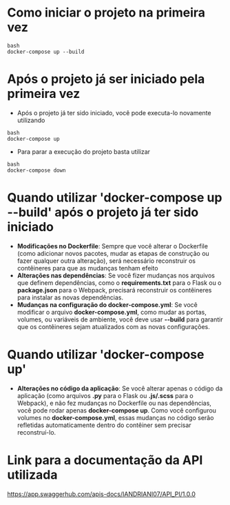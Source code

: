 # Como iniciar o projeto na primeira vez
```
bash
docker-compose up --build
```

# Após o projeto já ser iniciado pela primeira vez

* Após o projeto já ter sido iniciado, você pode executa-lo novamente utilizando
```
bash
docker-compose up
```
* Para parar a execução do projeto basta utilizar
```
bash
docker-compose down
```

# Quando utilizar 'docker-compose up --build' após o projeto já ter sido iniciado
* **Modificações no Dockerfile**: Sempre que você alterar o Dockerfile (como adicionar novos pacotes, mudar as etapas de construção ou fazer qualquer outra alteração), será necessário reconstruir os contêineres para que as mudanças tenham efeito
* **Alterações nas dependências**: Se você fizer mudanças nos arquivos que definem dependências, como o **requirements.txt** para o Flask ou o **package.json** para o Webpack, precisará reconstruir os contêineres para instalar as novas dependências.
* **Mudanças na configuração do docker-compose.yml**: Se você modificar o arquivo **docker-compose.yml**, como mudar as portas, volumes, ou variáveis de ambiente, você deve usar **--build** para garantir que os contêineres sejam atualizados com as novas configurações.

# Quando utilizar 'docker-compose up'
* **Alterações no código da aplicação**: Se você alterar apenas o código da aplicação (como arquivos **.py** para o Flask ou **.js/.scss** para o Webpack), e não fez mudanças no Dockerfile ou nas dependências, você pode rodar apenas **docker-compose up**. Como você configurou volumes no **docker-compose.yml**, essas mudanças no código serão refletidas automaticamente dentro do contêiner sem precisar reconstruí-lo.

# Link para a documentação da API utilizada

https://app.swaggerhub.com/apis-docs/IANDRIANI07/API_PI/1.0.0
